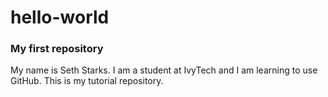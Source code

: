 # hello-world
### My first repository
My name is Seth Starks. I am a student at IvyTech and I am learning to use GitHub. This is my tutorial repository.
